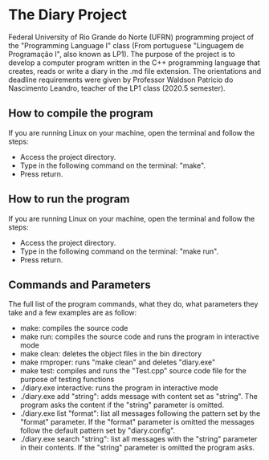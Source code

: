 # The Diary Project

Federal University of Rio Grande do Norte (UFRN) programming project of the "Programming Language I" class (From portuguese "Linguagem de Programação I", also known as LP1). The purpose of the project is to develop a computer program written in the C++ programming language that creates, reads or write a diary in the .md file extension. The orientations and deadline requirements were given by Professor Waldson Patricio do Nascimento Leandro, teacher of the LP1 class (2020.5 semester).

## How to compile the program

If you are running Linux on your machine, open the terminal and follow the steps:

- Access the project directory.
- Type in the following command on the terminal: "make".
- Press return.

## How to run the program

If you are running Linux on your machine, open the terminal and follow the steps:

- Access the project directory.
- Type in the following command on the terminal: "make run".
- Press return.

## Commands and Parameters

The full list of the program commands, what they do, what parameters they take and a few examples are as follow:

- make: compiles the source code
- make run: compiles the source code and runs the program in interactive mode
- make clean: deletes the object files in the bin directory
- make rmproper: runs "make clean" and deletes "diary.exe"
- make test: compiles and runs the "Test.cpp" source code file for the purpose of testing functions
- ./diary.exe interactive: runs the program in interactive mode
- ./diary.exe add "string": adds message with content set as "string". The program asks the content if the "string" parameter is omitted.
- ./diary.exe list "format": list all messages following the pattern set by the "format" parameter. If the "format" parameter is omitted the messages follow the default pattern set by "diary.config".
- ./diary.exe search "string": list all messages with the "string" parameter in their contents. If the "string" parameter is omitted the program asks.
